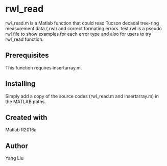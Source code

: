 # rwl_read
rwl_read.m is a Matlab function that could read Tucson decadal tree-ring measurement data (.rwl) and correct formating errors. test.rwl is a pseudo rwl file to show examples for each error type and also for users to try rwl_read function.
## Prerequisites
This function requires insertarray.m.
## Installing
Simply add a copy of the source codes (rwl_read.m and insertarray.m) in the MATLAB paths.
## Created with
Matlab R2016a
## Author
Yang Liu
